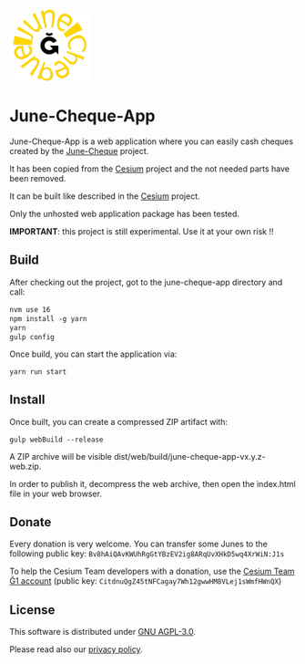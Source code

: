 ![June Cheque logo](https://github.com/paolomaria/june-cheque-app/raw/main/www/img/logo_144px.png)

# June-Cheque-App

June-Cheque-App is a web application where you can easily cash cheques created by the [June-Cheque](https://github.com/paolomaria/june-cheque) project.

It has been copied from the [Cesium](https://github.com/duniter/cesium) project and the not needed parts have been removed.

It can be built like described in the [Cesium](https://github.com/duniter/cesium) project.

Only the unhosted web application package has been tested.

**IMPORTANT**: this project is still experimental. Use it at your own risk !!

## Build

After checking out the project, got to the june-cheque-app directory and call:
```
nvm use 16
npm install -g yarn 
yarn
gulp config
```

Once build, you can start the application via:
```
yarn run start
```

## Install

Once built, you can create a compressed ZIP artifact with:
```
gulp webBuild --release
```
A ZIP archive will be visible dist/web/build/june-cheque-app-vx.y.z-web.zip.

In order to publish it, decompress the web archive, then open the ìndex.html file in your web browser.

## Donate

Every donation is very welcome. You can transfer some Junes to the following public key: `Bv8hAiQAvKWUhRgGtYBzEV2ig8ARqUvXHkD5wq4XrWiN:J1s`

To help the Cesium Team developers with a donation, use the [Cesium Team Ğ1 account](https://demo.cesium.app#/app/wot/CitdnuQgZ45tNFCagay7Wh12gwwHM8VLej1sWmfHWnQX/) (public key: `CitdnuQgZ45tNFCagay7Wh12gwwHM8VLej1sWmfHWnQX`) 

## License

This software is distributed under [GNU AGPL-3.0](https://raw.github.com/duniter/cesium/master/LICENSE).

Please read also our [privacy policy](./doc/privacy_policy.md).
